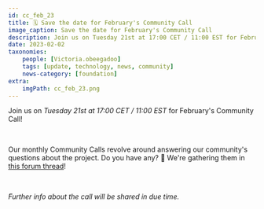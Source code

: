 ```yaml
---
id: cc_feb_23
title: 🗓 Save the date for February's Community Call 
image_caption: Save the date for February's Community Call
description: Join us on Tuesday 21st at 17:00 CET / 11:00 EST for February's Community Call! 
date: 2023-02-02
taxonomies:
    people: [Victoria.obeegadoo]
    tags: [update, technology, news, community]
    news-category: [foundation]
extra:
    imgPath: cc_feb_23.png
---
```


Join us on *Tuesday 21st at 17:00 CET / 11:00 EST* for February's Community Call! 

<br/>

Our monthly Community Calls revolve around answering our community's questions about the project. Do you have any? 🤔 We're gathering them in [this forum thread](https://forum.threefold.io/t/february-community-call-questions-from-the-tf-members/3754)! 

<br/>

*Further info about the call will be shared in due time.*
